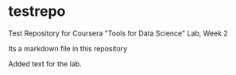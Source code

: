 # testrepo
Test Repository for Coursera "Tools for Data Science" Lab, Week 2

Its a markdown file in this repository

Added text for the lab.

